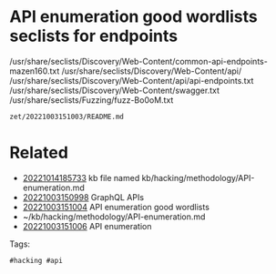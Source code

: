 # API enumeration good wordlists seclists for endpoints
/usr/share/seclists/Discovery/Web-Content/common-api-endpoints-mazen160.txt
/usr/share/seclists/Discovery/Web-Content/api/
/usr/share/seclists/Discovery/Web-Content/api/api-endpoints.txt
/usr/share/seclists/Discovery/Web-Content/swagger.txt
/usr/share/seclists/Fuzzing/fuzz-Bo0oM.txt

` zet/20221003151003/README.md `

# Related

- [20221014185733](/zet/20221014185733/README.md) kb file named kb/hacking/methodology/API-enumeration.md
- [20221003150998](/zet/20221003150998/README.md) GraphQL APIs
- [20221003151004](/zet/20221003151004/README.md) API enumeration good wordlists
- ~/kb/hacking/methodology/API-enumeration.md
- [20221003151006](/zet/20221003151006/README.md) API enumeration

Tags:

    #hacking #api 
